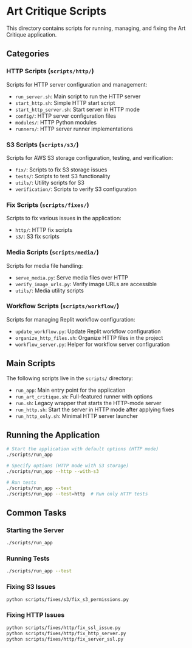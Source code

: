 # Art Critique Scripts

This directory contains scripts for running, managing, and fixing the Art Critique application.

## Categories

### HTTP Scripts (`scripts/http/`)
Scripts for HTTP server configuration and management:
- `run_server.sh`: Main script to run the HTTP server
- `start_http.sh`: Simple HTTP start script
- `start_http_server.sh`: Start server in HTTP mode
- `config/`: HTTP server configuration files
- `modules/`: HTTP Python modules
- `runners/`: HTTP server runner implementations

### S3 Scripts (`scripts/s3/`)
Scripts for AWS S3 storage configuration, testing, and verification:
- `fix/`: Scripts to fix S3 storage issues
- `tests/`: Scripts to test S3 functionality
- `utils/`: Utility scripts for S3
- `verification/`: Scripts to verify S3 configuration

### Fix Scripts (`scripts/fixes/`)
Scripts to fix various issues in the application:
- `http/`: HTTP fix scripts
- `s3/`: S3 fix scripts

### Media Scripts (`scripts/media/`)
Scripts for media file handling:
- `serve_media.py`: Serve media files over HTTP
- `verify_image_urls.py`: Verify image URLs are accessible
- `utils/`: Media utility scripts

### Workflow Scripts (`scripts/workflow/`)
Scripts for managing Replit workflow configuration:
- `update_workflow.py`: Update Replit workflow configuration
- `organize_http_files.sh`: Organize HTTP files in the project
- `workflow_server.py`: Helper for workflow server configuration

## Main Scripts

The following scripts live in the `scripts/` directory:

- `run_app`: Main entry point for the application
- `run_art_critique.sh`: Full-featured runner with options
- `run.sh`: Legacy wrapper that starts the HTTP-mode server
- `run_http.sh`: Start the server in HTTP mode after applying fixes
- `run_http_only.sh`: Minimal HTTP server launcher

## Running the Application

```bash
# Start the application with default options (HTTP mode)
./scripts/run_app

# Specify options (HTTP mode with S3 storage)
./scripts/run_app --http --with-s3

# Run tests
./scripts/run_app --test
./scripts/run_app --test=http  # Run only HTTP tests
```

## Common Tasks

### Starting the Server
```bash
./scripts/run_app
```

### Running Tests
```bash
./scripts/run_app --test
```

### Fixing S3 Issues
```bash
python scripts/fixes/s3/fix_s3_permissions.py
```

### Fixing HTTP Issues
```bash
python scripts/fixes/http/fix_ssl_issue.py
python scripts/fixes/http/fix_http_server.py
python scripts/fixes/http/fix_server_ssl.py
```
